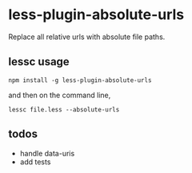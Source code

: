 less-plugin-absolute-urls
=========================

Replace all relative urls with absolute file paths.

## lessc usage

```
npm install -g less-plugin-absolute-urls
```

and then on the command line,

```
lessc file.less --absolute-urls
```

## todos

- handle data-uris
- add tests